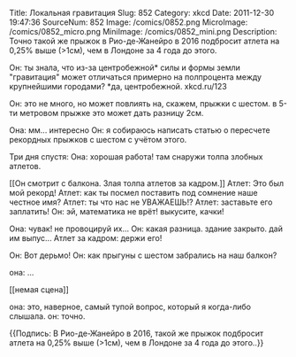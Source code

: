Title: Локальная гравитация 
Slug: 852 
Category: xkcd 
Date: 2011-12-30 19:47:36 
SourceNum: 852 
Image: /comics/0852.png 
MicroImage: /comics/0852_micro.png 
MiniImage: /comics/0852_mini.png 
Description: Точно такой же прыжок в Рио-де-Жанейро в 2016 подбросит атлета на 0,25% выше (&gt;1см), чем в Лондоне за 4 года до этого. 

Он: ты знала, что из-за центробежной* силы и формы земли "гравитация" может отличаться примерно на полпроцента между крупнейшими городами?
*да, центробежной. xkcd.ru/123

Он: это не много, но может повлиять на, скажем, прыжки с шестом. в 5-ти метровом прыжке это может дать разницу 2см.

Она: мм... интересно
Он: я собираюсь написать статью о пересчете рекордных прыжков с шестом c учётом этого.

Три дня спустя:
Она: хорошая работа! там снаружи толпа злобных атлетов.

[[Он смотрит с балкона. Злая толпа атлетов за кадром.]]
Атлет: Это был мой рекорд!
Атлет: как ты посмел поставить под сомнение наше честное имя?
Атлет: ты что нас не УВАЖАЕШЬ!?
Атлет: заставьте его заплатить!
Он: эй, математика не врёт! выкусите, качки!

Она: чувак! не провоцируй их...
Он: какая разница. здание закрыто. дай им выпус...
Атлет за кадром: держи его!

Он: Вот дерьмо!
Он: как прыгуны с шестом забрались на наш балкон?

она: ...

[[немая сцена]]

она: это, наверное, самый тупой вопрос, который я когда-либо слышала.
он: точно.

{{Подпись: В Рио-де-Жанейро в 2016, такой же прыжок подбросит атлета на 0,25% выше (&gt;1см), чем в Лондоне за 4 года до этого..}}
